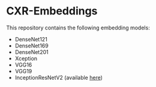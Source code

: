 # CXR-Embeddings

This repository contains the following embedding models:

* DenseNet121
* DenseNet169
* DenseNet201
* Xception
* VGG16
* VGG19
* InceptionResNetV2 (available [here](https://polimi365-my.sharepoint.com/:u:/g/personal/10092132_polimi_it/EQQVfjI5eVJCm6CTiI5wat4B5fNFDjTuyjA0QpKVACkToQ?e=nDbuXx))
